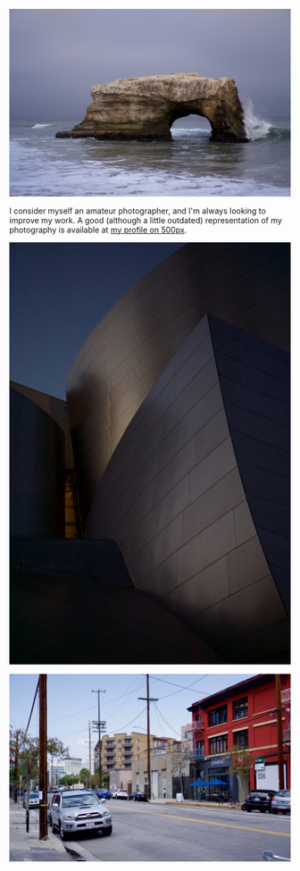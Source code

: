 ![Natural Arches](./resources/Arch.jpg "Natural Arches")

I consider myself an amateur photographer, and I'm always looking to improve my work. A good (although a little outdated) representation of my photography is available at [my profile on 500px](https://500px.com/abhimat).

![Walt Disney Concert Hall](./resources/ConcertHall.jpg "Concert Hall")

![LA Streets](./resources/Street.jpg "LA Streets")